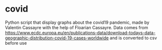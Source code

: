 # covid
Python script that display graphs about the covid19 pandemic, made by Valentin Cassayre with the help of Floarian Cassayre.
Data comes from https://www.ecdc.europa.eu/en/publications-data/download-todays-data-geographic-distribution-covid-19-cases-worldwide and is converted to csv before use
